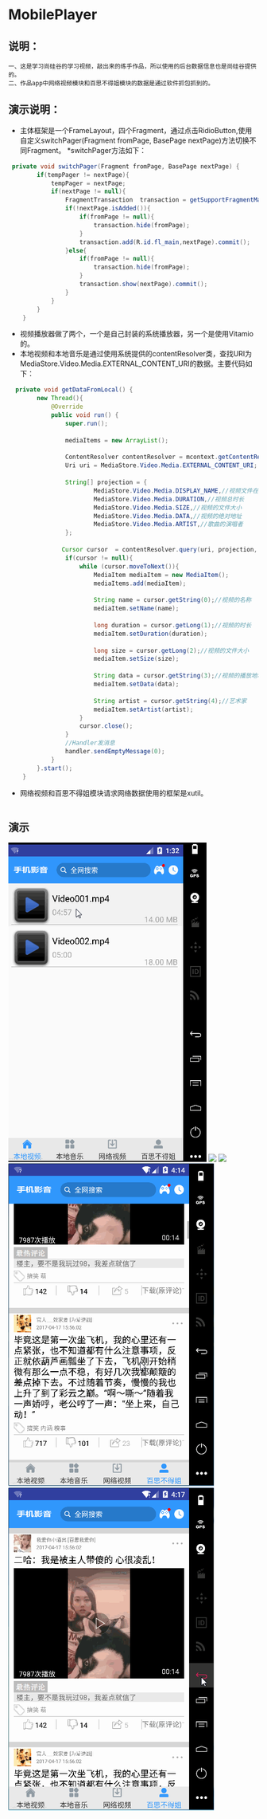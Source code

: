 # MobilePlayer
  ## 说明：
```
一、这是学习尚硅谷的学习视频，敲出来的练手作品，所以使用的后台数据信息也是尚硅谷提供的。
二、作品app中网络视频模块和百思不得姐模块的数据是通过软件抓包抓到的。
```
  ## 演示说明：
* 主体框架是一个FrameLayout，四个Fragment，通过点击RidioButton,使用自定义switchPager(Fragment fromPage, BasePage nextPage)方法切换不同Fragment。
*switchPager方法如下：
```java
 private void switchPager(Fragment fromPage, BasePage nextPage) {
        if(tempPager != nextPage){
            tempPager = nextPage;
            if(nextPage != null){
                FragmentTransaction  transaction = getSupportFragmentManager().beginTransaction();
                if(!nextPage.isAdded()){
                    if(fromPage != null){
                        transaction.hide(fromPage);
                    }
                    transaction.add(R.id.fl_main,nextPage).commit();
                }else{
                    if(fromPage != null){
                        transaction.hide(fromPage);
                    }
                    transaction.show(nextPage).commit();
                }
            }
        }
    }
```
* 视频播放器做了两个，一个是自己封装的系统播放器，另一个是使用Vitamio的。
* 本地视频和本地音乐是通过使用系统提供的contentResolver类，查找URI为MediaStore.Video.Media.EXTERNAL_CONTENT_URI的数据。主要代码如下：
```java
  private void getDataFromLocal() {
        new Thread(){
            @Override
            public void run() {
                super.run();

                mediaItems = new ArrayList();

                ContentResolver contentResolver = mcontext.getContentResolver();
                Uri uri = MediaStore.Video.Media.EXTERNAL_CONTENT_URI;

                String[] projection = {
                        MediaStore.Video.Media.DISPLAY_NAME,//视频文件在sdcard的名称
                        MediaStore.Video.Media.DURATION,//视频总时长
                        MediaStore.Video.Media.SIZE,//视频的文件大小
                        MediaStore.Video.Media.DATA,//视频的绝对地址
                        MediaStore.Video.Media.ARTIST,//歌曲的演唱者
                };

               Cursor cursor  = contentResolver.query(uri, projection, null, null, null);
                if(cursor != null){
                    while (cursor.moveToNext()){
                        MediaItem mediaItem = new MediaItem();
                        mediaItems.add(mediaItem);

                        String name = cursor.getString(0);//视频的名称
                        mediaItem.setName(name);

                        long duration = cursor.getLong(1);//视频的时长
                        mediaItem.setDuration(duration);

                        long size = cursor.getLong(2);//视频的文件大小
                        mediaItem.setSize(size);

                        String data = cursor.getString(3);//视频的播放地址
                        mediaItem.setData(data);

                        String artist = cursor.getString(4);//艺术家
                        mediaItem.setArtist(artist);
                    }
                    cursor.close();
                }
                //Handler发消息
                handler.sendEmptyMessage(0);
            }
        }.start();
    }
```
* 网络视频和百思不得姐模块请求网络数据使用的框架是xutil。
```
```

  ## 演示 


![](https://github.com/zhuchaochao/Images/raw/master/MobilePlayer/localVideo.gif)
![](https://github.com/zhuchaochao/Images/raw/master/MobilePlayer/SystemVideoPlayer.gif)
![](https://github.com/zhuchaochao/Images/raw/master/MobilePlayer/netVideo.gif)
![](https://github.com/zhuchaochao/Images/raw/master/MobilePlayer/budejie.gif)
![](https://github.com/zhuchaochao/Images/raw/master/MobilePlayer/doubleClickBack.gif)